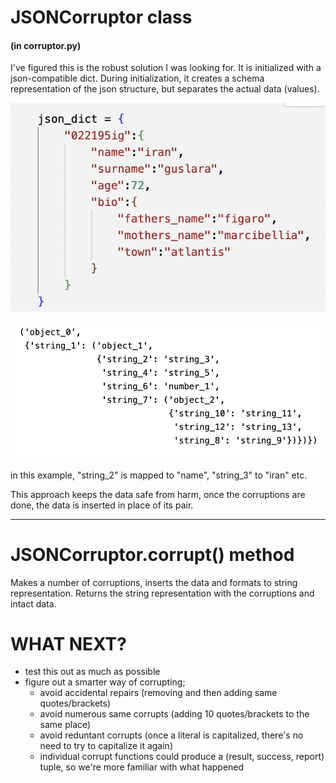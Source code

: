 # JSONCorruptor class #
#### (in corruptor.py)
I've figured this is the robust solution I was looking for.
It is initialized with a json-compatible dict. During initialization, it creates a schema representation of the json structure, but separates the actual data (values).

![json_dict](readme_imgs/json.png "JSON")

![schema](readme_imgs/schema.png "SCHEMA")

in this example, "string_2" is mapped to "name", "string_3" to "iran" etc.

This approach keeps the data safe from harm, once the corruptions are done, the data is inserted in place of its pair.

_____
# JSONCorruptor.corrupt() method #
Makes a number of corruptions, inserts the data and formats to string representation. Returns the string representation with the corruptions and intact data.

# WHAT NEXT?
- test this out as much as possible
- figure out a smarter way of corrupting;
    - avoid accidental repairs (removing and then adding same quotes/brackets)
    - avoid numerous same corrupts (adding 10 quotes/brackets to the same place)
    - avoid reduntant corrupts (once a literal is capitalized, there's no need to try to capitalize it again)
    - individual corrupt functions could produce a (result, success, report) tuple, so we're more familiar with what happened